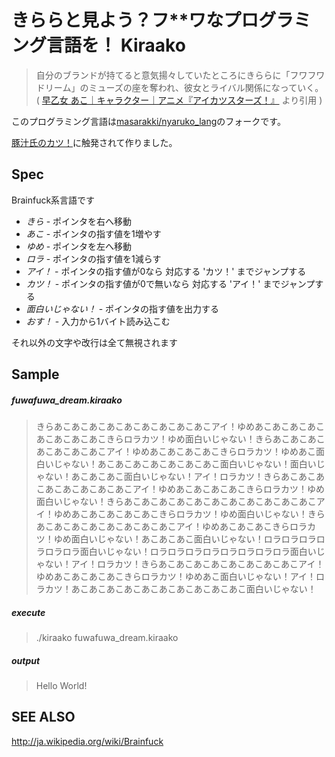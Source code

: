 きららと見よう？フ**ワなプログラミング言語を！ Kiraako
====

> 自分のブランドが持てると意気揚々していたところにきららに「フワフワドリーム」のミューズの座を奪われ、彼女とライバル関係になっていく。 ( [早乙女 あこ｜キャラクター｜アニメ『アイカツスターズ！』](http://www.aikatsu.net/character/chara_ako.html) より引用 )

このプログラミング言語は[masarakki/nyaruko_lang](https://github.com/masarakki/nyaruko_lang)のフォークです。

[豚汁氏のカツ！](https://kirakiratter.com/@tontonziru/1299600)に触発されて作りました。


Spec
----

Brainfuck系言語です

- *きら* - ポインタを右へ移動
- *あこ* - ポインタの指す値を1増やす
- *ゆめ* - ポインタを左へ移動
- *ロラ* - ポインタの指す値を1減らす
- *アイ！* - ポインタの指す値が0なら 対応する 'カツ！' までジャンプする
- *カツ！* - ポインタの指す値が0で無いなら 対応する 'アイ！' までジャンプする
- *面白いじゃない！* - ポインタの指す値を出力する
- *おす！* - 入力から1バイト読み込こむ


それ以外の文字や改行は全て無視されます

Sample
----

##### fuwafuwa_dream.kiraako

> きらあこあこあこあこあこあこあこあこあこアイ！ゆめあこあこあこあこあこあこあこあこきらロラカツ！ゆめ面白いじゃない！きらあこあこあこあこあこあこあこアイ！ゆめあこあこあこあこきらロラカツ！ゆめあこ面白いじゃない！あこあこあこあこあこあこあこ面白いじゃない！面白いじゃない！あこあこあこ面白いじゃない！アイ！ロラカツ！きらあこあこあこあこあこあこあこあこアイ！ゆめあこあこあこあこきらロラカツ！ゆめ面白いじゃない！きらあこあこあこあこあこあこあこあこあこあこあこアイ！ゆめあこあこあこあこあこきらロラカツ！ゆめ面白いじゃない！きらあこあこあこあこあこあこあこあこアイ！ゆめあこあこあこきらロラカツ！ゆめ面白いじゃない！あこあこあこ面白いじゃない！ロラロラロラロラロラロラ面白いじゃない！ロラロラロラロラロラロラロラロラ面白いじゃない！アイ！ロラカツ！きらあこあこあこあこあこあこあこあこアイ！ゆめあこあこあこあこきらロラカツ！ゆめあこ面白いじゃない！アイ！ロラカツ！あこあこあこあこあこあこあこあこあこあこ面白いじゃない！

##### execute
> ./kiraako fuwafuwa_dream.kiraako

##### output

> Hello World!


SEE ALSO
----
http://ja.wikipedia.org/wiki/Brainfuck
